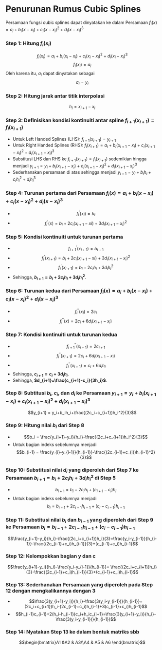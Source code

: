 # Penurunan Rumus Cubic Splines 
Persamaan fungsi cubic splines dapat dinyatakan ke dalam Persamaan $f_i(x)=a_i+b_i(x-x_i)+c_i(x-x_i)^2+d_i(x-x_i)^3$
### Step 1: Hitung $f_i(x_i)$
$$f_i(x_i) = a_i+b_i(x_i-x_i)+c_i(x_i-x_i)^2+d_i(x_i-x_i)^3$$
$$f_i(x_i) = a_i$$
Oleh karena itu, $a_i$ dapat dinyatakan sebagai 
$$a_i = y_i$$
### Step 2: Hitung jarak antar titik interpolasi 
$$h_i = x_{i+1}-x_i$$
### Step 3: Definisikan kondisi kontinuiti antar spline $f_{i+1}(x_{i+1}) = f_i(x_{i+1})$
* Untuk Left Handed Splines (LHS): $f_{i+1}(x_{i+1}) = y_{i+1}$
* Untuk Right Handed Splines (RHS): $f_{i}(x_{i+1})=a_i+b_i(x_{i+1}-x_i)+c_i(x_{i+1}-x_i)^2+d_i(x_{i+1}-x_i)^3$
* Substitusi LHS dan RHS ke $f_{i+1}(x_{i+1}) = f_i(x_{i+1})$ sedemikian hingga menjadi $y_{i+1} = y_i+b_i(x_{i+1}-x_i)+c_i(x_{i+1}-x_i)^2+d_i(x_{i+1}-x_i)^3$
* Sederhanakan persamaan di atas sehingga menjadi $y_{i+1} = y_i+b_ih_i+c_ih_i^2+d_ih_i^3$
### Step 4: Turunan pertama dari Persamaan $f_i(x)=a_i+b_i(x-x_i)+c_i(x-x_i)^2+d_i(x-x_i)^3$
* $$f_{i}^{'}(x_i) = b_{i}$$
* $$f_{i}^{'}(x) = b_i+2c_i(x_{i+1}-xi)+3d_i(x_{i+1}-x_i)^2$$
### Step 5: Kondisi kontinuiti untuk turunan pertama 
* $$f_{i+1}^{'}(x_{i+1}) = b_{i+1}$$
* $$f_{i}^{'}(x_{i+1}) = b_i+2c_i(x_{i+1}-xi)+3d_i(x_{i+1}-x_i)^2$$
* $$f_{i}^{'}(x_{i+1}) = b_i+2c_ih_i+3d_ih_i^2$$
* Sehingga, **$b_{i+1}=b_i+2c_ih_i+3d_ih_i^2$**.
### Step 6: Turunan kedua dari Persamaan $f_i(x)=a_i+b_i(x-x_i)+c_i(x-x_i)^2+d_i(x-x_i)^3$
* $$f_{i}^{''}(x_i) = 2c_{i}$$
* $$f_{i}^{''}(x) = 2c_i+6d_i(x_{i+1}-x_i)$$
### Step 7: Kondisi kontinuiti untuk turunan kedua
* $$f_{i+1}^{''}(x_{i+1}) = 2c_{i+1}$$
* $$f_{i}^{''}(x_{i+1}) = 2c_i+6d_i(x_{i+1}-x_i)$$
* $$f_{i}^{''}(x_{i+1}) = c_i+6d_ih_i$$
* Sehingga, **$c_{i+1}=c_i+3d_ih_i$**.
* Sehingga, **$d_{i+1}=\frac{c_{i+1}-c_i}{3h_i}$**.
### Step 8: Subtitusi $b_i$, $c_i$, dan $d_i$ ke Persamaan $y_{i+1} = y_i+b_i(x_{i+1}-x_i)+c_i(x_{i+1}-x_i)^2+d_i(x_{i+1}-x_i)^3$
$$y_{i+1} = y_i+b_ih_i+\frac{(2c_i+c_{i+1})h_i^2}{3}$$
### Step 9: Hitung nilai $b_i$ dari Step 8 
* $$b_i = \frac{y_{i+1}-y_i}{h_i}-\frac{(2c_i+c_{i+1})h_i^2}{3}$$
* Untuk bagian indeks sebelumnya menjadi $$b_{i-1} = \frac{y_{i}-y_{i-1}}{h_{i-1}}-\frac{(2c_{i-1}+c_{i})h_{i-1}^2}{3}$$
### Step 10: Substitusi nilai $d_i$ yang diperoleh dari Step 7 ke Persamaan **$b_{i+1}=b_i+2c_ih_i+3d_ih_i^2$** di Step 5
* $$b_{i+1}=b_i+2c_ih_i+(c_{i+1}-c_i)h_i$$
* Untuk bagian indeks sebelumnya menjadi $$b_{i}=b_{i-1}+2c_{i-1}h_{i-1}+(c_{i}-c_{i-1})h_{i-1}$$
### Step 11: Substitusi nilai $b_i$ dan $b_{i-1}$ yang diperoleh dari Step 9 ke Persamaan $b_{i}=b_{i-1}+2c_{i-1}h_{i-1}+(c_{i}-c_{i-1})h_{i-1}$
$$\frac{y_{i+1}-y_i}{h_i}-\frac{(2c_i+c_{i+1})h_i}{3}=\frac{y_i-y_{i-1}}{h_{i-1}}-\frac{(2c_{i-1}+c_i)h_{i-1}}{3}+(c_{i-1}+c_i)h_{i-1}$$
### Step 12: Kelompokkan bagian y dan c
$$\frac{y_{i+1}-y_i}{h_i}-\frac{y_i-y_{i-1}}{h_{i-1}}= \frac{(2c_i+c_{i+1})h_i}{3}-\frac{(2c_{i-1}+c_i)h_{i-1}}{3}+(c_{i-1}+c_i)h_{i-1}$$
### Step 13: Sederhanakan Persamaan yang diperoleh pada Step 12 dengan mengkalikannya dengan 3
* $$\frac{3(y_{i+1}-y_i)}{h_i}-\frac{3(y_i-y_{i-1})}{h_{i-1}}= (2c_i+c_{i+1})h_i-(2c_{i-1}+c_i)h_{i-1}+3(c_{i-1}+c_i)h_{i-1}$$
* $$h_{i-1}c_{i-1}+2(h_i-h_{i-1})c_i+h_ic_{i+1}=\frac{3(y_{i+1}-y_i)}{h_i}-\frac{3(y_i-y_{i-1})}{h_{i-1}}$$
### Step 14: Nyatakan Step 13 ke dalam bentuk matriks sbb
$$\begin{bmatrix}A1 &A2 & A3\\A4 & A5 & A6 \end{bmatrix}$$
